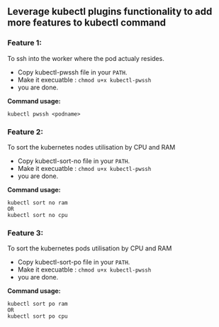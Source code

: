## Leverage kubectl plugins functionality to add more features to kubectl command

### Feature 1: 
To ssh into the worker where the pod actualy resides.
- Copy kubectl-pwssh file in your `PATH`.
- Make it execuatble : `chmod u+x kubectl-pwssh`
- you are done.

**Command usage:**

    kubectl pwssh <podname>

### Feature 2: 
To sort the kubernetes nodes utilisation by CPU and RAM
- Copy kubectl-sort-no file in your `PATH`.
- Make it execuatble : `chmod u+x kubectl-pwssh`
- you are done.

**Command usage:**

    kubectl sort no ram
    OR
    kubectl sort no cpu

### Feature 3: 
To sort the kubernetes pods utilisation by CPU and RAM

- Copy kubectl-sort-po file in your `PATH`.
- Make it execuatble : `chmod u+x kubectl-pwssh`
- you are done.

**Command usage:**

    kubectl sort po ram
    OR
    kubectl sort po cpu